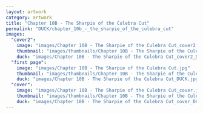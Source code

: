```yaml
---
layout: artwork
category: artwork
title: "Chapter 10B - The Sharpie of the Culebra Cut"
permalink: "DUCK/chapter_10b_-_the_sharpie_of_the_culebra_cut"
images:
  "cover2":
    image: "images/Chapter 10B - The Sharpie of the Culebra Cut_cover2.jpg"
    thumbnail: "images/thumbnails/Chapter 10B - The Sharpie of the Culebra Cut_cover2.jpg"
    duck: "images/Chapter 10B - The Sharpie of the Culebra Cut_cover2_DUCK.jpg"
  "first page":
    image: "images/Chapter 10B - The Sharpie of the Culebra Cut.jpg"
    thumbnail: "images/thumbnails/Chapter 10B - The Sharpie of the Culebra Cut.jpg"
    duck: "images/Chapter 10B - The Sharpie of the Culebra Cut_DUCK.jpg"
  "cover":
    image: "images/Chapter 10B - The Sharpie of the Culebra Cut_cover.jpg"
    thumbnail: "images/thumbnails/Chapter 10B - The Sharpie of the Culebra Cut_cover.jpg"
    duck: "images/Chapter 10B - The Sharpie of the Culebra Cut_cover_DUCK.jpg"
---
```

